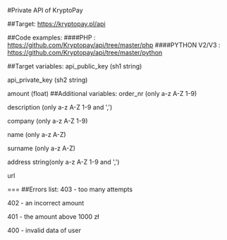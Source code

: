 #Private API of KryptoPay


##Target:
https://kryptopay.pl/api


##Code examples:
####PHP : https://github.com/Kryptopay/api/tree/master/php
####PYTHON V2/V3 : https://github.com/Kryptopay/api/tree/master/python

##Target variables:
api_public_key (sh1 string)


api_private_key (sh2 string)


amount (float)
##Additional variables:
order_nr (only a-z A-Z 1-9)


description (only a-z A-Z 1-9 and ',')


company (only a-z A-Z 1-9)


name (only a-z A-Z)


surname (only a-z A-Z)


address string(only a-z A-Z 1-9 and ',')


url 


===
##Errors list:
403 - too many attempts


402 - an incorrect amount


401 - the amount above 1000 zł


400 - invalid data of user
